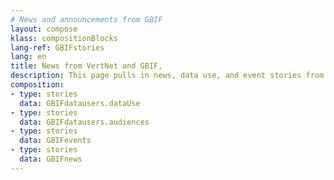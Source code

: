```yaml
---
# News and announcements from GBIF
layout: compose
klass: compositionBlocks
lang-ref: GBIFstories
lang: en
title: News from VertNet and GBIF,
description: This page pulls in news, data use, and event stories from GBIF.org.
composition:
- type: stories
  data: GBIFdatausers.dataUse
- type: stories
  data: GBIFdatausers.audiences
- type: stories
  data: GBIFevents
- type: stories
  data: GBIFnews
---
```


